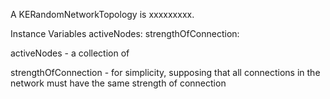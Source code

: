 A KERandomNetworkTopology is xxxxxxxxx.

Instance Variables
	activeNodes:		<Object>
	strengthOfConnection:		<Object>

activeNodes
	- a collection of 

strengthOfConnection
	- for simplicity, supposing that all connections in the network must have the same strength of connection
